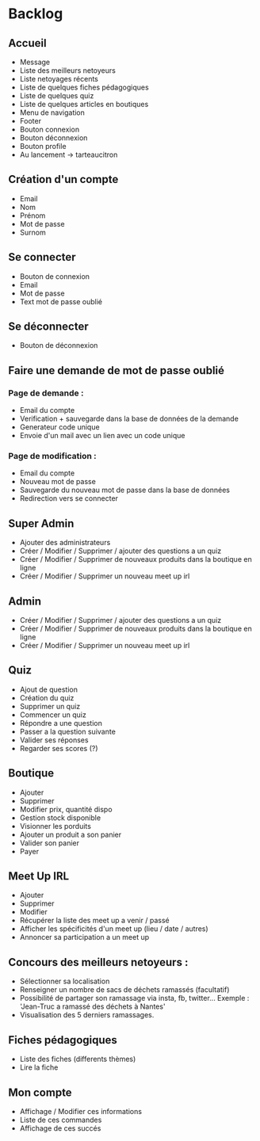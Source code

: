 # Backlog
## Accueil
- Message 
- Liste des meilleurs netoyeurs 
- Liste netoyages récents 
- Liste de quelques fiches pédagogiques
- Liste de quelques quiz
- Liste de quelques articles en boutiques 
- Menu de navigation 
- Footer
- Bouton connexion
- Bouton déconnexion
- Bouton profile 
- Au lancement -> tarteaucitron
## Création d'un compte
- Email
- Nom
- Prénom
- Mot de passe 
- Surnom
## Se connecter
- Bouton de connexion
- Email
- Mot de passe 
- Text mot de passe oublié
## Se déconnecter
- Bouton de déconnexion
## Faire une demande de mot de passe oublié
### Page de demande : 
- Email du compte
- Verification + sauvegarde dans la base de données de la demande
- Generateur code unique 
- Envoie d'un mail avec un lien avec un code unique

### Page de modification  :
- Email du compte 
- Nouveau mot de passe
- Sauvegarde du nouveau mot de passe dans la base de données
- Redirection vers se connecter 
## Super Admin
- Ajouter des administrateurs
- Créer / Modifier / Supprimer / ajouter des questions a un quiz
- Créer / Modifier / Supprimer de nouveaux produits dans la boutique en ligne
- Créer / Modifier / Supprimer un nouveau meet up irl 
## Admin
- Créer / Modifier / Supprimer / ajouter des questions a un quiz
- Créer / Modifier / Supprimer de nouveaux produits dans la boutique en ligne
- Créer / Modifier / Supprimer un nouveau meet up irl 
## Quiz
- Ajout de question 
- Création du quiz
- Supprimer un quiz
- Commencer un quiz
- Répondre a une question
- Passer a la question suivante
- Valider ses réponses
- Regarder ses scores (?) 
## Boutique
- Ajouter
- Supprimer 
- Modifier prix, quantité dispo 
- Gestion stock disponible 
- Visionner les porduits
- Ajouter un produit a son panier
- Valider son panier
- Payer
## Meet Up IRL
- Ajouter
- Supprimer 
- Modifier
- Récupérer la liste des meet up a venir / passé
- Afficher les spécificités d'un meet up (lieu / date / autres) 
- Annoncer sa participation a un meet up
## Concours des meilleurs netoyeurs : 
- Sélectionner sa localisation
- Renseigner un nombre de sacs de déchets ramassés (facultatif)
- Possibilité de partager son ramassage via insta, fb, twitter... Exemple : 'Jean-Truc a ramassé des déchets à Nantes' 
- Visualisation des 5 derniers ramassages.
## Fiches pédagogiques
- Liste des fiches (differents thèmes)
- Lire la fiche 
## Mon compte
- Affichage / Modifier ces informations
- Liste de ces commandes
- Affichage de ces succés 
